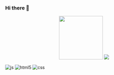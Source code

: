 ### Hi there 👋

<div align="center">
    <img height="140px" src="https://github-readme-stats.vercel.app/api?username=shallow960&show_icons=true&theme=radical">
    <img src="https://github-readme-stats.vercel.app/api/top-langs/?username=shallow960&layout=compact">
</div>

![js](https://img.shields.io/badge/JavaScript-F7DF1E?style=for-the-badge&logo=JavaScript&logoColor=white)
![html5](https://img.shields.io/badge/HTML5-E34F26?style=for-the-badge&logo=html5&logoColor=white)
![css](https://img.shields.io/badge/CSS-239120?&style=for-the-badge&logo=css3&logoColor=white)
